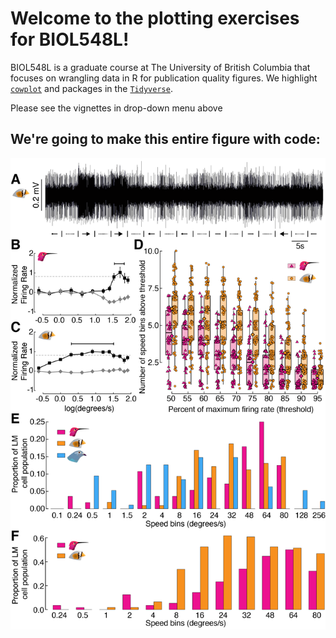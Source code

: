 # Welcome to the plotting exercises for BIOL548L!
BIOL548L is a graduate course at The University of British Columbia that focuses
on wrangling data in R for publication quality figures. We highlight 
[`cowplot`](https://github.com/wilkelab/cowplot) and packages in the 
[`Tidyverse`](https://www.tidyverse.org/).


Please see the vignettes in drop-down menu above


## We're going to make this entire figure with code:
![Figure_3](images/gaedeetal_fig3.png)
